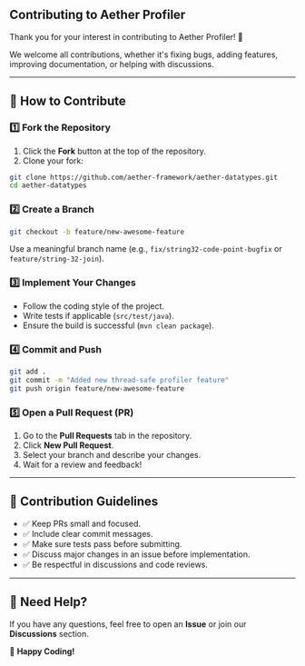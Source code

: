 ## Contributing to Aether Profiler

Thank you for your interest in contributing to Aether Profiler! 🎉

We welcome all contributions, whether it's fixing bugs, adding features, improving documentation, or helping with discussions.

---

## 🚀 How to Contribute

### 1️⃣ Fork the Repository
1. Click the **Fork** button at the top of the repository.
2. Clone your fork:
```sh
git clone https://github.com/aether-framework/aether-datatypes.git
cd aether-datatypes
```

### 2️⃣ Create a Branch
```sh
git checkout -b feature/new-awesome-feature
```
Use a meaningful branch name (e.g., `fix/string32-code-point-bugfix` or `feature/string-32-join`).

### 3️⃣ Implement Your Changes
- Follow the coding style of the project.
- Write tests if applicable (`src/test/java`).
- Ensure the build is successful (`mvn clean package`).

### 4️⃣ Commit and Push
```sh
git add .
git commit -m "Added new thread-safe profiler feature"
git push origin feature/new-awesome-feature
```

### 5️⃣ Open a Pull Request (PR)
1. Go to the **Pull Requests** tab in the repository.
2. Click **New Pull Request**.
3. Select your branch and describe your changes.
4. Wait for a review and feedback!

---

## 📜 Contribution Guidelines

- ✅ Keep PRs small and focused.
- ✅ Include clear commit messages.
- ✅ Make sure tests pass before submitting.
- ✅ Discuss major changes in an issue before implementation.
- ✅ Be respectful in discussions and code reviews.

---

## 📢 Need Help?
If you have any questions, feel free to open an **Issue** or join our **Discussions** section.

🚀 **Happy Coding!**
